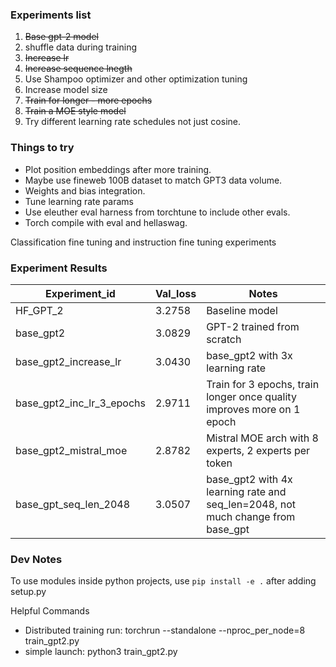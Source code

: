 ### Experiments list
1) ~~Base gpt-2 model~~
2) shuffle data during training
3) ~~Increase lr~~
4) ~~Increase sequence lnegth~~
5) Use Shampoo optimizer and other optimization tuning
6) Increase model size
7) ~~Train for longer - more epochs~~
8) ~~Train a MOE style model~~
9) Try different learning rate schedules not just cosine.

### Things to try

- Plot position embeddings after more training.
- Maybe use fineweb 100B dataset to match GPT3 data volume.
- Weights and bias integration.
- Tune learning rate params
- Use eleuther eval harness from torchtune to include other evals.
- Torch compile with eval and hellaswag.

Classification fine tuning and instruction fine tuning experiments

### Experiment Results

| Experiment_id | Val_loss | Notes |
| -------- | -------- | -------- |
| HF_GPT_2    | 3.2758   | Baseline model   |
| base_gpt2    | 3.0829   | GPT-2 trained from scratch   |
| base_gpt2_increase_lr | 3.0430 | base_gpt2 with 3x learning rate |
| base_gpt2_inc_lr_3_epochs    | 2.9711  | Train for 3 epochs, train longer once quality improves more on 1 epoch  |
|base_gpt2_mistral_moe| 2.8782 | Mistral MOE arch with 8 experts, 2 experts per token|
|base_gpt_seq_len_2048| 3.0507 | base_gpt2 with 4x learning rate and seq_len=2048, not much change from base_gpt

### Dev Notes

To use modules inside python projects, use `pip install -e .` after adding setup.py

Helpful Commands
- Distributed training run: torchrun --standalone --nproc_per_node=8 train_gpt2.py
- simple launch: python3 train_gpt2.py
